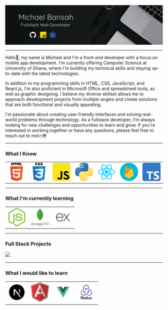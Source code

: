 <img src="./cover img.jpeg" alt="cover pic">
<hr/>

Hello👋, my name is Michael and I'm a front-end developer with a focus on mobile app development. I'm currently offering Computer Science at University of Ghana, where I'm building my technical skills and staying up-to-date with the latest technologies.

In addition to my programming skills in HTML, CSS, JavaScript, and React.js, I'm also proficient in Microsoft Office and spreadsheet tools, as well as graphic designing. I believe my diverse skillset allows me to approach development projects from multiple angles and create solutions that are both functional and visually appealing.

I'm passionate about creating user-friendly interfaces and solving real-world problems through technology. As a fullstack developer, I'm always looking for new challenges and opportunities to learn and grow. If you're interested in working together or have any questions, please feel free to reach out to me!🔥😎

<hr/>

### What I Know

<table>
  <tbody>
    <tr>
      <td><img src="./html.png" title="HTML" width="60px" alt="html"/></td>
      <td><img src="./css.png" title="CSS" width="60px" alt="html"/></td>
      <td><img src="./JavaScript.png" title="JavaScript" width="60px" alt="javascript"/></td>
      <td><img src="./python.png" title="Python" width="60px" alt="python"/></td>
      <td><img src="./React.png" title="React.js" width="60px" alt="react.js"/></td>
      <td><img src="./Firebase.png" title="Firebase" width="60px" alt="firebase"/></td>
      <td><img src="./typescript.png" title="Typescript" width="60px" alt="typescript"/></td>
    </tr>
  </tbody>
</table>


<hr/>

### What I'm currently learning

<table>
  <tbody>
    <tr>
      <td><img src="./nodejs.png" title="Node.js" width="60px" alt="node.js"/></td>
      <td><img src="./mongodb.png" title=MangoDB" width="60px" alt="mangodb"/></td>
      <td><img src="./Express.js.png" title="ExpressJs" width="60px" alt="express.js"/></td>
    </tr>
  </tbody>
</table>

<hr/>

### Full Stack Projects
[![](https://img.shields.io/badge/-🧬%20ContactZone--App-white)](https://contactzone-2ad8c.web.app/)
<!-- [![](https://img.shields.io/badge/-🦠%20)]()
[![](https://img.shields.io/badge/-📝%20)]()
[![](https://img.shields.io/badge/-🔬%20)]()
[![](https://img.shields.io/badge/-🛰%20)]()
[![](https://img.shields.io/badge/-🔊%20)]()
[![](https://img.shields.io/badge/-🗺%20)]() -->

<hr/>

### What I would like to learn
<table>
  <tbody>
    <tr>
      <td><img src="./Next.js.png" title="Next.Js" width="60px" alt="next.js"/></td>
      <td><img src="./angular.png" title="Angular" width="60px" alt="Angular"/></td>
      <td><img src="./vue.png" title="Vue" width="60px" alt="Vue"/></td>
      <td><img src="./Redux.png" title="Redux" width="60px" alt="redux"/></td>
    </tr>
  </tbody>
</table>


